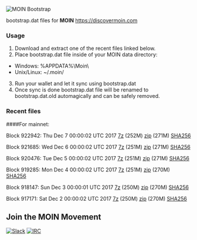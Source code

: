 ![MOIN Bootstrap](https://i.imgur.com/KjM1jMp.jpg)

bootstrap.dat files for **MOIN** https://discovermoin.com

### Usage

1. Download and extract one of the recent files linked below.
2. Place bootstrap.dat file inside of your MOIN data directory:
 - Windows: %APPDATA%\Moin\
 - Unix/Linux: ~/.moin/
3. Run your wallet and let it sync using bootstrap.dat
4. Once sync is done bootstrap.dat file will be renamed to bootstrap.dat.old automagically and can be safely removed.


### Recent files

####For mainnet:

Block 922942: Thu Dec  7 00:00:02 UTC 2017 [7z](https://transfer.sh/r1B47/bootstrap.dat.20171207.7z) (252M) [zip](https://transfer.sh/TpWZY/bootstrap.dat.20171207.zip) (271M) [SHA256](https://transfer.sh/SyLXa/sha256.txt)

Block 921685: Wed Dec  6 00:00:02 UTC 2017 [7z](https://transfer.sh/t9eyA/bootstrap.dat.20171206.7z) (251M) [zip](https://transfer.sh/14r0JZ/bootstrap.dat.20171206.zip) (271M) [SHA256](https://transfer.sh/3oV2x/sha256.txt)

Block 920476: Tue Dec  5 00:00:02 UTC 2017 [7z](https://transfer.sh/Cnec9/bootstrap.dat.20171205.7z) (251M) [zip](https://transfer.sh/czDqd/bootstrap.dat.20171205.zip) (271M) [SHA256](https://transfer.sh/12Wn0b/sha256.txt)

Block 919285: Mon Dec  4 00:00:02 UTC 2017 [7z](https://transfer.sh/LjY3m/bootstrap.dat.20171204.7z) (251M) [zip](https://transfer.sh/14JVEp/bootstrap.dat.20171204.zip) (270M) [SHA256](https://transfer.sh/10kspT/sha256.txt)

Block 918147: Sun Dec  3 00:00:01 UTC 2017 [7z](https://transfer.sh/ndZeM/bootstrap.dat.20171203.7z) (250M) [zip](https://transfer.sh/14iSrv/bootstrap.dat.20171203.zip) (270M) [SHA256](https://transfer.sh/4GtDc/sha256.txt)

Block 917171: Sat Dec  2 00:00:02 UTC 2017 [7z](https://transfer.sh/ZoKMC/bootstrap.dat.20171202.7z) (250M) [zip](https://transfer.sh/13KdNX/bootstrap.dat.20171202.zip) (270M) [SHA256](https://transfer.sh/zJLaX/sha256.txt)

## Join the MOIN Movement

[![Slack](https://i.imgur.com/Xy0IEJN.png)](https://discovermoin.herokuapp.com)
[![IRC](http://i.imgur.com/amUnKGQ.png)](https://kiwiirc.com/client/irc.freenode.net/#moin-crypto)
